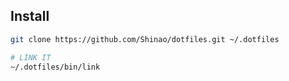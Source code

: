 ## Install

```sh
git clone https://github.com/Shinao/dotfiles.git ~/.dotfiles

# LINK IT
~/.dotfiles/bin/link
```

